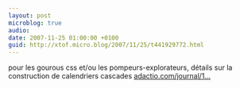 ```yaml
---
layout: post
microblog: true
audio: 
date: 2007-11-25 01:00:00 +0100
guid: http://xtof.micro.blog/2007/11/25/t441929772.html
---
```

pour les gourous css et/ou les pompeurs-explorateurs, détails sur la construction de calendriers cascades [adactio.com/journal/1...](http://adactio.com/journal/1378/)
